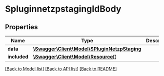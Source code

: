 # SpluginnetzpstagingIdBody

## Properties
Name | Type | Description | Notes
------------ | ------------- | ------------- | -------------
**data** | [**\Swagger\Client\Model\SPluginNetzpStaging**](SPluginNetzpStaging.md) |  | [optional] 
**included** | [**\Swagger\Client\Model\Resource[]**](Resource.md) |  | [optional] 

[[Back to Model list]](../../README.md#documentation-for-models) [[Back to API list]](../../README.md#documentation-for-api-endpoints) [[Back to README]](../../README.md)

